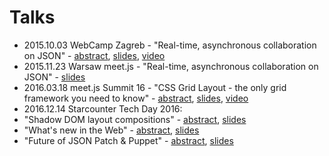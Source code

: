 # Talks

- 2015.10.03 WebCamp Zagreb - "Real-time, asynchronous collaboration on JSON" - [abstract](https://2015.webcampzg.org/talks/view/real-time-asynchronous-collaboration-on-json/), [slides](http://tomalec.github.io/talks/15.10.03%20-%20Zagreb-%20Real-time%2C%20asynchronous%20collaboration%20on%20JSON/), [video](https://www.youtube.com/watch?v=bTG7pIyzr7A)
 - 2015.11.23 Warsaw meet.js - "Real-time, asynchronous collaboration on JSON" - [slides](http://tomalec.github.io/talks/15.11.23%20-%20Warsaw%20-%20Real-time,%20asynchronous%20collaboration%20on%20JSON/)
- 2016.03.18 meet.js Summit 16 - "CSS Grid Layout - the only grid framework you need to know" - [abstract](http://summit.meetjs.pl/2016/#agenda), [slides](http://tomalec.github.io/talks/16.03.19%20-%20Warsaw%20-%20CSS%20Grid%20Layout%20-%20the%20only%20grid%20framework%20you%20need%20to%20know), [video](https://youtu.be/8xQWMf0NH_s?list=UU2aX7cPDv8Stij0kBCM_qgg)
- 2016.12.14 Starcounter Tech Day 2016:
 - "Shadow DOM layout compositions" - [abstract](https://github.com/tomalec/talks/blob/gh-pages/16.12.13%20-%20Stockholm%20-%20Shadow%20DOM%20layouts/README.md), [slides](http://tomalec.github.io/talks/16.12.13%20-%20Stockholm%20-%20Shadow%20DOM%20layouts)
 - "What's new in the Web" - [abstract](https://github.com/tomalec/talks/blob/gh-pages/16.12.13%20-%20Stockholm%20-%20What's%20new%20in%20Web/README.md), [slides](http://tomalec.github.io/talks/16.12.13%20-%20Stockholm%20-%20What's%20new%20in%20Web)
 - "Future of JSON Patch & Puppet" - [abstract](https://github.com/tomalec/talks/blob/gh-pages/16.12.13%20-%20Stockholm%20-%20JSON-Patch%20and%20Puppet%20future/README.md), [slides](http://tomalec.github.io/talks/16.12.13%20-%20Stockholm%20-%20JSON-Patch%20and%20Puppet%20future)
